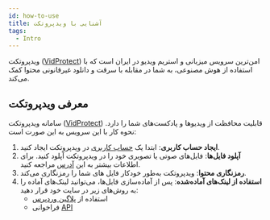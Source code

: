 ```yaml
---
id: how-to-use
title: آشنایی با ویدپروتکت
tags:
  - Intro
---
```


ویدپروتکت ([VidProtect][]) امن‌ترین سرویس میزبانی و استریم ویدیو در ایران است که با استفاده از هوش مصنوعی، به شما در مقابله با سرقت و دانلود غیرقانونی محتوا کمک می‌کند.

## معرفی ویدپروتکت

سامانه ویدپروتکت ([VidProtect][]) قابلیت محافظت از ویدیوها و پادکست‌های شما را دارد. نحوه کار با این سرویس به این صورت است:

1. **ایجاد حساب کاربری**: ابتدا یک [حساب کاربری][] در ویدپروتکت ایجاد کنید.
2. **آپلود فایل‌ها**: فایل‌های صوتی یا تصویری خود را در ویدپروتکت آپلود کنید. برای اطلاعات بیشتر به این [آدرس][] مراجعه کنید.
3. **رمزنگاری محتوا**: ویدپروتکت به‌طور خودکار فایل های شما را رمزنگاری می‌کند.
4. **استفاده از لینک‌های آماده‌شده**: پس از آماده‌سازی فایل‌ها، می‌توانید لینک‌های آماده را به روش‌های زیر در سایت خود قرار دهید:
    - استفاده از [پلاگین وردپرس][]
    - فراخوانی [API][]


[VidProtect]: https://vidprotect.ir
[API]: ../developers/00-setup.md
[پلاگین وردپرس]: ../wordpress/01-video.md
[حساب کاربری]: https://vidprotect.ir/auth/register
[آدرس]: ../panel-guideline/storage/file.md
